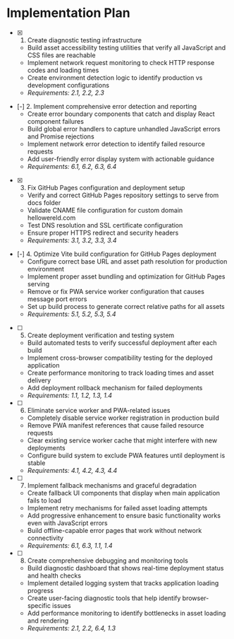 # Implementation Plan

- [x] 1. Create diagnostic testing infrastructure
  - Build asset accessibility testing utilities that verify all JavaScript and CSS files are reachable
  - Implement network request monitoring to check HTTP response codes and loading times
  - Create environment detection logic to identify production vs development configurations
  - _Requirements: 2.1, 2.2, 2.3_

- [-] 2. Implement comprehensive error detection and reporting
  - Create error boundary components that catch and display React component failures
  - Build global error handlers to capture unhandled JavaScript errors and Promise rejections
  - Implement network error detection to identify failed resource requests
  - Add user-friendly error display system with actionable guidance
  - _Requirements: 6.1, 6.2, 6.3, 6.4_

- [x] 3. Fix GitHub Pages configuration and deployment setup
  - Verify and correct GitHub Pages repository settings to serve from docs folder
  - Validate CNAME file configuration for custom domain hellowereld.com
  - Test DNS resolution and SSL certificate configuration
  - Ensure proper HTTPS redirect and security headers
  - _Requirements: 3.1, 3.2, 3.3, 3.4_

- [-] 4. Optimize Vite build configuration for GitHub Pages deployment
  - Configure correct base URL and asset path resolution for production environment
  - Implement proper asset bundling and optimization for GitHub Pages serving
  - Remove or fix PWA service worker configuration that causes message port errors
  - Set up build process to generate correct relative paths for all assets
  - _Requirements: 5.1, 5.2, 5.3, 5.4_

- [ ] 5. Create deployment verification and testing system
  - Build automated tests to verify successful deployment after each build
  - Implement cross-browser compatibility testing for the deployed application
  - Create performance monitoring to track loading times and asset delivery
  - Add deployment rollback mechanism for failed deployments
  - _Requirements: 1.1, 1.2, 1.3, 1.4_

- [ ] 6. Eliminate service worker and PWA-related issues
  - Completely disable service worker registration in production build
  - Remove PWA manifest references that cause failed resource requests
  - Clear existing service worker cache that might interfere with new deployments
  - Configure build system to exclude PWA features until deployment is stable
  - _Requirements: 4.1, 4.2, 4.3, 4.4_

- [ ] 7. Implement fallback mechanisms and graceful degradation
  - Create fallback UI components that display when main application fails to load
  - Implement retry mechanisms for failed asset loading attempts
  - Add progressive enhancement to ensure basic functionality works even with JavaScript errors
  - Build offline-capable error pages that work without network connectivity
  - _Requirements: 6.1, 6.3, 1.1, 1.4_

- [ ] 8. Create comprehensive debugging and monitoring tools
  - Build diagnostic dashboard that shows real-time deployment status and health checks
  - Implement detailed logging system that tracks application loading progress
  - Create user-facing diagnostic tools that help identify browser-specific issues
  - Add performance monitoring to identify bottlenecks in asset loading and rendering
  - _Requirements: 2.1, 2.2, 6.4, 1.3_